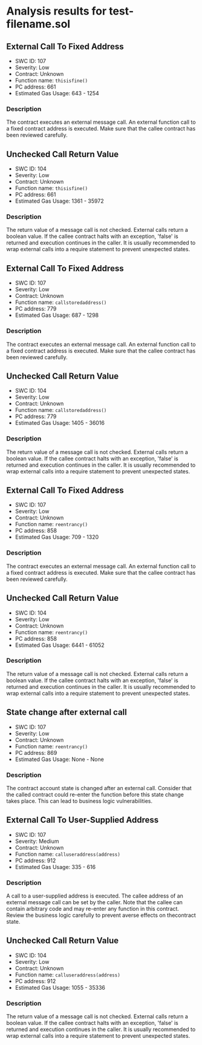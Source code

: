 # Analysis results for test-filename.sol

## External Call To Fixed Address
- SWC ID: 107
- Severity: Low
- Contract: Unknown
- Function name: `thisisfine()`
- PC address: 661
- Estimated Gas Usage: 643 - 1254

### Description

The contract executes an external message call.
An external function call to a fixed contract address is executed. Make sure that the callee contract has been reviewed carefully.

## Unchecked Call Return Value
- SWC ID: 104
- Severity: Low
- Contract: Unknown
- Function name: `thisisfine()`
- PC address: 661
- Estimated Gas Usage: 1361 - 35972

### Description

The return value of a message call is not checked.
External calls return a boolean value. If the callee contract halts with an exception, 'false' is returned and execution continues in the caller. It is usually recommended to wrap external calls into a require statement to prevent unexpected states.

## External Call To Fixed Address
- SWC ID: 107
- Severity: Low
- Contract: Unknown
- Function name: `callstoredaddress()`
- PC address: 779
- Estimated Gas Usage: 687 - 1298

### Description

The contract executes an external message call.
An external function call to a fixed contract address is executed. Make sure that the callee contract has been reviewed carefully.

## Unchecked Call Return Value
- SWC ID: 104
- Severity: Low
- Contract: Unknown
- Function name: `callstoredaddress()`
- PC address: 779
- Estimated Gas Usage: 1405 - 36016

### Description

The return value of a message call is not checked.
External calls return a boolean value. If the callee contract halts with an exception, 'false' is returned and execution continues in the caller. It is usually recommended to wrap external calls into a require statement to prevent unexpected states.

## External Call To Fixed Address
- SWC ID: 107
- Severity: Low
- Contract: Unknown
- Function name: `reentrancy()`
- PC address: 858
- Estimated Gas Usage: 709 - 1320

### Description

The contract executes an external message call.
An external function call to a fixed contract address is executed. Make sure that the callee contract has been reviewed carefully.

## Unchecked Call Return Value
- SWC ID: 104
- Severity: Low
- Contract: Unknown
- Function name: `reentrancy()`
- PC address: 858
- Estimated Gas Usage: 6441 - 61052

### Description

The return value of a message call is not checked.
External calls return a boolean value. If the callee contract halts with an exception, 'false' is returned and execution continues in the caller. It is usually recommended to wrap external calls into a require statement to prevent unexpected states.

## State change after external call
- SWC ID: 107
- Severity: Low
- Contract: Unknown
- Function name: `reentrancy()`
- PC address: 869
- Estimated Gas Usage: None - None

### Description

The contract account state is changed after an external call. 
Consider that the called contract could re-enter the function before this state change takes place. This can lead to business logic vulnerabilities.

## External Call To User-Supplied Address
- SWC ID: 107
- Severity: Medium
- Contract: Unknown
- Function name: `calluseraddress(address)`
- PC address: 912
- Estimated Gas Usage: 335 - 616

### Description

A call to a user-supplied address is executed.
The callee address of an external message call can be set by the caller. Note that the callee can contain arbitrary code and may re-enter any function in this contract. Review the business logic carefully to prevent averse effects on thecontract state.

## Unchecked Call Return Value
- SWC ID: 104
- Severity: Low
- Contract: Unknown
- Function name: `calluseraddress(address)`
- PC address: 912
- Estimated Gas Usage: 1055 - 35336

### Description

The return value of a message call is not checked.
External calls return a boolean value. If the callee contract halts with an exception, 'false' is returned and execution continues in the caller. It is usually recommended to wrap external calls into a require statement to prevent unexpected states.
